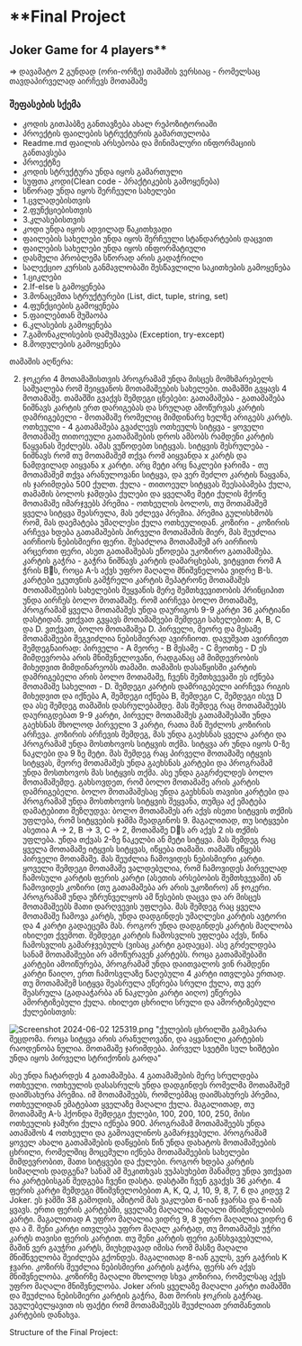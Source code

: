 # **Final Project 

## **Joker Game for 4 players****

=> დავამატო 2 გუნდად (ორი-ორზე) თამაშის ვერსიაც - რომელსაც თავდაპირველად აირჩევს მოთამაშე

### **შეფასების სქემა**

* კოდის გითჰაბზე განთავზება ახალ რეპოზიტორიაში
* პროექტის ფაილების სტრუქტურის გამართულობა
* Readme.md ფაილის არსებობა და მინიმალური ინფორმაციის განთავსება
* პროექტზე
* კოდის სტრუქტურა უნდა იყოს გამართული
* სუფთა კოდი(Clean code - პრაქტიკების გამოყენება)
* სწორად უნდა იყოს შერჩეული სახელები
* 1.ცვლადებისთვის
* 2.ფუნქციებისთვის
* 3.კლასებისთვის
* კოდი უნდა იყოს ადვილად წაკითხვადი
* ფაილების სახელები უნდა იყოს შერჩეული სტანდარტების დაცვით
* ფაილების სახელები უნდა იყოს ინფორმატიული
* დასმული პრობლემა სწორად არის გადაჭრილი
* სალექციო კურსის განმავლობაში შესწავლილი საკითხების გამოყენება
* 1.ციკლები
* 2.If-else ს გამოყენება
* 3.მონაცემთა სტრუქტურები (List, dict, tuple, string, set)
* 4.ფუნქციების გამოყენება
* 5.ფაილებთან მუშაობა
* 6.კლასების გამოყენება
* 7.გამონაკლისების დამუშავება (Exception, try-except)
* 8.მოდულების გამოყენება


თამაშის აღწერა: 

2. ჯოკერი 4 მოთამაშისთვის
პროგრამამ უნდა მისცეს მომხმარებელს საშუალება რომ შეიყვანოს
მოთამაშეების სახელები. თამაშში გვყავს 4 მოთამაშე. თამაშში გვაქვს შემდეგი
ცნებები:
გათამაშება - გათამაშება ნიშნავს კარტის ერთ დარიგებას და სრულად
ამოწურვას
კარტის დამრიგებელი - მოთამაშე რომელიც მიმდინარე ხელზე არიგებს
კარტს.
ოთხეული - 4 გათამაშება გვაძლევს ოთხეულს
სიტყვა - ყოველი მოთამაშე თითოეული გათამაშების დროს ამბობს
რამდენი კარტის წაყვანას შეძლებს. ამას ვუწოდებთ სიტყვას.
სიტყვის შესრულება - ნიშნავს რომ თუ მოთამაშემ თქვა რომ აიყვანდა x
კარტს და ნამდვილად აიყვანა x კარტი. არც მეტი არც ნაკლები
ჯარიმა - თუ მოთამაშემ თქვა არანულოვანი სიტყვა, და ვერ შეძლო კარტის
წაყვანა, ის ჯარიმდება 500 ქულთ.
ქულა - თითოეულ სიტყვას შეესაბამება ქულა, თამაშის ბოლოს ჯამდება
ქულები და ყველაზე მეტი ქულის მქონე მოთამაშე იმარჯვებს
პრემია - ოთხეულის ბოლოს, თუ მოთამაშემ ყველა სიტყვა შეასრულა, მას
ეძლევა პრემია. პრემია გულისხმობს რომ, მას დაემატება უმაღლესი ქულა
ოთხეულიდან.
კოზირი - კოზირის არჩევა ხდება გათამაშების პირველი მოთამაშის მიერ,
მას შეუძლია აირჩიოს ნებისმიერი ფერი. შესაძლოა მოთამაშემ არ აირჩიოს
არცერთი ფერი, ასეთ გათამაშებას ეწოდება უკოზირო გათამაშება.
კარტის გაჭრა - გაჭრა ნიშნავს კარტის დამარცხებას, ვიტყვით რომ A ჭრის Bს, როცა A-ს აქვს უფრო მაღალი მნიშვნელობა ვიდრე B-ს. კარტები ეკუთვნის
გამჭრელი კარტის მეპატრონე მოთამაშეს
Მოთამაშეების სახელების შეყვანის მერე შემთხვევითობის პრინციპით უნდა
აირჩეს ბოლო მოთამაშე. რომ აირჩევა ბოლო მოთამაშე, პროგრამამ ყველა
მოთამაშეს უნდა დაურიგოს 9-9 კარტი 36 კარტიანი დასტიდან. ვთქვათ გვყავს
მოთამაშეები შემდეგი სახელებით: A, B, C და D. ვთქვათ, ბოლო მოთამაშეა D.
პირველი, მეორე და მესამე მოთამაშეები შეგვიძლია ნებისმიერად ავირჩიოთ.
დავუშვათ ავირჩიეთ შემდეგნაირად:
პირველი - A მეორე - B მესამე - C მეოთხე - D
ეს მიმდევრობა არის მნიშვნელოვანი, რადგანაც ამ მიმდევრობის მიხედვით
მიმდინარეობს თამაში. თამაშის დასაწყისში კარტის დამრიგებელი არის ბოლო
მოთამაშე, ჩვენს შემთხვევაში ეს იქნება მოთამაშე სახელით - D. შემდეგი
კარტის დამრიგებელი აირჩევა რიგის მიხედვით და იქნება A, შემდეგი იქნება B,
შემდეგი C, შემდეგი ისევ D და ასე შემდეგ თამაშის დასრულებამდე.
მას შემდეგ რაც მოთამაშეებს დაურიგდებათ 9-9 კარტი, პირველ მოთამაშეს
გათამაშებაში უნდა გაეხსნას მხოლოდ პირველი 3 კარტი, რათა მან შეძლოს
კოზირის არჩევა. კოზირის არჩევის შემდეგ, მას უნდა გაეხსნას ყველა კარტი და
პროგრამამ უნდა მოსთხოვოს სიტყვის თქმა.
სიტყვა არ უნდა იყოს 0-ზე ნაკლები და 9 ზე მეტი. მას შემდეგ რაც პირველი
მოთამაშე იტყვის სიტყვას, მეორე მოთამაშეს უნდა გაეხსნას კარტები და
პროგრამამ უნდა მოსთხოვოს მას სიტყვის თქმა. ასე უნდა გაგრძელდეს ბოლო
მოთამაშემდე. გახსოვდეთ, რომ ბოლო მოთამაშე არის კარტის დამრიგებელი.
ბოლო მოთამაშესაც უნდა გაეხსნას თავისი კარტები და პროგრამამ უნდა
მოსთხოვოს სიტყვის შეყვანა, თუმცა აქ ემატება დამატებითი შეზღუდვა:
ბოლო მოთამაშეს არ აქვს ისეთი სიტყვის თქმის უფლება, რომ სიტყვების ჯამმა
შეადგინოს 9. მაგალითად, თუ სიტყვები ასეთია A -> 2, B -> 3, C -> 2, მოთამაშე Dს არ აქვს 2 ის თქმის უფლება. უნდა თქვას 2-ზე ნაკელბი ან მეტი სიტყვა. მას
შემდეგ რაც ყველა მოთამაშე იტყვის სიტყვას, იწყება თამაში. თამაშს იწყებს
პირველი მოთამაშე. მას შეუძლია ჩამოვიდეს ნებისმიერი კარტი.
ყოველი შემდეგი მოთამაშე ვალდებულია, რომ ჩამოვიდეს პირველად
ჩამოსული კარტის ფერის კარტი (ასეთის არსებობის შემთხვევაში) ან
ჩამოვიდეს კოზირი (თუ გათამაშება არ არის უკოზირო) ან ჯოკერი. პროგრამამ
უნდა უზრუნველყოს ამ წესების დაცვა და არ მისცეს მოთამაშეებს მათი
დარღვევის უფლება.
მას შემდეგ რაც ყველა მოთამაშე ჩამოვა კარტს, უნდა დადგინდეს უმაღლესი
კარტის ავტორი და 4 კარტი გადაეცემა მას. როგორ უნდა დადგინდეს კარტის
მაღლობა იხილეთ ქვემოთ. შემდეგი კარტის ჩამოსვლის უფლება აქვს, წინა
ჩამოსვლის გამარჯვებულს (ვისაც კარტი გადაეცა). ასე გრძელდება სანამ
მოთამაშეები არ ამოწურავენ კარტებს.
როცა გათამაშებაში კარტები ამოიწურება, პროგრამამ უნდა დაითვალოს ვინ
რამდენი კარტი წაიღო, ერთ ჩამოსვლაზე წაღებული 4 კარტი ითვლება ერთად.
თუ მოთამაშემ სიტყვა შეასრულა ეწერება სრული ქულა, თუ ვერ შეასრულა
(გადააჭარბა ან ნაკლები კარტი აიღო) ეწერება ამორტიზებული ქულა.
იხილეთ ცხრილი სრული და ამორტიზებული ქულებისთვის:

![Screenshot 2024-06-02 125319.png](..%2F..%2FOneDrive%2FDesktop%2FScreenshot%202024-06-02%20125319.png "Image of points")
"ქულების ცხრილში გამეპარა შეცდომა. 
როცა სიტყვა არის არანულოვანი, და აყვანილი კარტების რაოდენობა ნულია. მოთამაშე ჯარიმდება. 
პირველ სვეტში სულ ხიშტები უნდა იყოს პირველი სტრიქონის გარდა"

ასე უნდა ჩატარდეს 4 გათამაშება. 4 გათამაშების მერე სრულდება ოთხეული.
ოთხეულის დასასრულს უნდა დადგინდეს რომელმა მოთამაშემ დაიმსახურა
პრემია. იმ მოთამაშეებს, რომლებმაც დაიმსახურეს პრემია, ოთხეულიდან
ემატებათ ყველაზე მაღალი ქულა. მაგალითად, თუ მოთამაშე A-ს ჰქონდა
შემდეგი ქულები, 100, 200, 100, 250, მისი ოთხეულის ჯამური ქულა იქნება 900.
პროგრამამ მოთამაშეებს უნდა ათამაშოს 4 ოთხეული და გამოავლინოს
გამარჯვებული. პროგრამამ ყოველ ახალი გათამაშების დაწყების წინ უნდა
დახატოს მოთამაშეების ცხრილი, რომელშიც მოცემული იქნება მოთამაშეების
სახელები მიმდევრობით, მათი სიტყვები და ქულები.
როგორ ხდება კარტის სიმაღლის დადგენა?
სანამ ამ შეკითხვას ვუპასუხებთ მანამდე უნდა ვთქვათ რა კარტებისგან
შედგება ჩვენი დასტა. დასტაში ჩვენ გვაქვს 36 კარტი. 4 ფერის კარტი შემდეგი
მნიშვნელობებით A, K, Q, J, 10, 9, 8, 7, 6 და კიდევ 2 Joker. ეს ჯამში 38 გამოდის,
ამიტომ მას ვაკლებთ 6-იან ჯვარსა და 6-იან ყვავს.
ერთი ფერის კარტებში, ყველაზე მაღალია მაღალი მნიშვნელობის კარტი.
მაგალითად A უფრო მაღალია ვიდრე 9, 8 უფრო მაღალია ვიდრე 6 და ა შ. შენი
კარტი ითვლება უფრო მაღალ კარტად, თუ მოთამაშეს უჭრი კარტს თავისი
ფერის კარტით. თუ შენი კარტის ფერი განსხვავებულია, მაშინ ვერ გაუჭრი
კარტს, მიუხედავად იმისა რომ მასზე მაღალი მნიშნველობა შეიძლება
გქონდეს. მაგალითად 8-იან გულს, ვერ გაჭრის K ჯვარი.
კოზირს შეუძლია ნებისმიერი კარტის გაჭრა, ფერს არ აქვს მნიშვნელობა.
კოზირზე მაღალი მხოლოდ სხვა კოზირია, რომელსაც აქვს უფრო მაღალი
მნიშვნელობა.
Joker არის ყველაზე მაღალი კარტი თამაშში და შეუძლია ნებისმიერი კარტის
გაჭრა, მათ შორის ჯოკრის გაჭრაც.
უგულებელყავით ის ფაქტი რომ მოთამაშეებს შეუძლიათ ერთმანეთის
კარტების დანახვა.




Structure of the Final Project:


